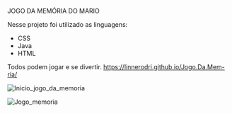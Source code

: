 JOGO DA MEMÓRIA DO MARIO


Nesse projeto foi utilizado as linguagens:
- CSS
- Java
- HTML

Todos podem jogar e se divertir. 
https://linnerodri.github.io/Jogo.Da.Mem-ria/

![Inicio_jogo_da_memoria](https://github.com/user-attachments/assets/6fa9c967-61e9-430c-908c-154e2798a909)

![Jogo_memoria](https://github.com/user-attachments/assets/7fb5d5c2-1955-47c3-83a7-43c585504f93)

